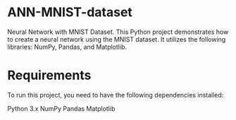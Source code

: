 # ANN-MNIST-dataset
Neural Network with MNIST Dataset. This Python project demonstrates how to create a neural network using the MNIST dataset. It utilizes the following libraries: NumPy, Pandas, and Matplotlib.  

# Requirements
To run this project, you need to have the following dependencies installed:

Python 3.x
NumPy
Pandas
Matplotlib
